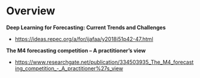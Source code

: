 # Overview

**Deep Learning for Forecasting: Current Trends and Challenges**
* https://ideas.repec.org/a/for/ijafaa/y2018i51p42-47.html

**The M4 forecasting competition – A practitioner’s view**
* https://www.researchgate.net/publication/334503935_The_M4_forecasting_competition_-_A_practitioner%27s_view
